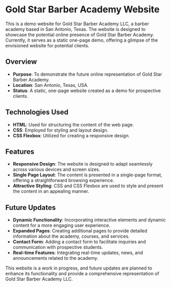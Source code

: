 # Gold Star Barber Academy Website

This is a demo website for Gold Star Barber Academy LLC, a barber academy based in San Antonio, Texas. The website is designed to showcase the potential online presence of Gold Star Barber Academy. Currently, it serves as a static one-page demo, offering a glimpse of the envisioned website for potential clients.

## Overview
- **Purpose**: To demonstrate the future online representation of Gold Star Barber Academy.
- **Location**: San Antonio, Texas, USA.
- **Status**: A static, one-page website created as a demo for prospective clients.

## Technologies Used
- **HTML**: Used for structuring the content of the web page.
- **CSS**: Employed for styling and layout design.
- **CSS Flexbox**: Utilized for creating a responsive design.

## Features
- **Responsive Design**: The website is designed to adapt seamlessly across various devices and screen sizes.
- **Single Page Layout**: The content is presented in a single-page format, offering a straightforward browsing experience.
- **Attractive Styling**: CSS and CSS Flexbox are used to style and present the content in an appealing manner.

## Future Updates
- **Dynamic Functionality**: Incorporating interactive elements and dynamic content for a more engaging user experience.
- **Expanded Pages**: Creating additional pages to provide detailed information about the academy, courses, and services.
- **Contact Form**: Adding a contact form to facilitate inquiries and communication with prospective students.
- **Real-time Features**: Integrating real-time updates, news, and announcements related to the academy.

This website is a work in progress, and future updates are planned to enhance its functionality and provide a comprehensive representation of Gold Star Barber Academy LLC.